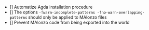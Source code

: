 - [] Automatize Agda installation procedure
- [] The options `-fwarn-incomplete-patterns -fno-warn-overlapping-patterns` should only be
    applied to MAlonzo files
- [] Prevent MAlonzo code from being exported into the world

